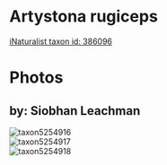 
Artystona rugiceps
==================
  
[iNaturalist taxon id: 386096](https://www.inaturalist.org/taxa/386096)
# Photos

## by: Siobhan Leachman
  
![taxon5254916](https://inaturalist-open-data.s3.amazonaws.com/photos/5521689/medium.jpg)  
![taxon5254917](https://inaturalist-open-data.s3.amazonaws.com/photos/5521690/medium.jpg)  
![taxon5254918](https://inaturalist-open-data.s3.amazonaws.com/photos/5521691/medium.jpg)